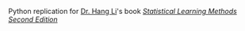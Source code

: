 Python replication for [Dr. Hang Li](https://www.hangli-hl.com/index.html)'s book [*Statistical Learning Methods Second Edition*](http://www.tup.tsinghua.edu.cn/booksCenter/book_08132901.html)